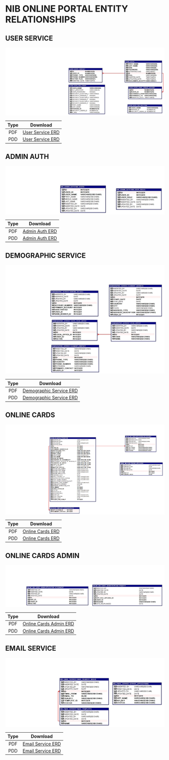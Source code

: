 # NIB ONLINE PORTAL ENTITY RELATIONSHIPS

## USER SERVICE

![NIB User Service Schema](assets/img/user-service.jpg "Online Cards Admin ERD")

|Type|Download|
|:--:|:--:|
|PDF|<a href="assets/pdf/user-service.pdf" download>User Service ERD</a>|
|PDD|<a href="assets/pdd/user-service.pdd" download>User Service ERD</a>|

## ADMIN AUTH

![NIB Admin Auth Schema](assets/img/admin-auth.jpg "Online Cards Admin ERD")

|Type|Download|
|:--:|:--:|
|PDF|<a href="assets/pdf/admin-auth.pdf" download>Admin Auth ERD</a>|
|PDD|<a href="assets/pdd/admin-auth.pdd" download>Admin Auth ERD</a>|

## DEMOGRAPHIC SERVICE

![Demographics Schema](assets/img/demographic-service.jpg "Demographic Service ERD")

|Type|Download|
|:--:|:--:|
|PDF|<a href="assets/pdf/demographic-service.pdf" download>Demographic Service ERD</a>|
|PDD|<a href="assets/pdd/demographic-service.pdd" download>Demographic Service ERD</a>|

## ONLINE CARDS

![NIB Admin Auth](assets/img/online-cards.jpg "Online Cards Admin ERD")

|Type|Download|
|:--:|:--:|
|PDF|<a href="assets/pdf/online-cards.pdf" download>Online Cards ERD</a>|
|PDD|<a href="assets/pdd/online-cards.pdd" download>Online Cards ERD</a>|

## ONLINE CARDS ADMIN

![NIB Online Cards Admin](assets/img/online-cards-admin.jpg "Online Cards Admin ERD")

|Type|Download|
|:--:|:--:|
|PDF|<a href="assets/pdf/online-cards-admin.pdf" download>Online Cards Admin ERD</a>|
|PDD|<a href="assets/pdd/online-cards-admin.pdd" download>Online Cards Admin ERD</a>|

## EMAIL SERVICE

![NIB Email Service](assets/img/email-service.jpg "Email Service ERD")

|Type|Download|
|:--:|:--:|
|PDF|<a href="assets/pdf/email-service.pdf" download>Email Service ERD</a>|
|PDD|<a href="assets/pdd/email-service.pdd" download>Email Service ERD</a>|